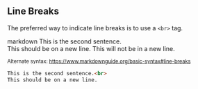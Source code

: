 ## Line Breaks

The preferred way to indicate line breaks is to use a `<br>` tag.

<include src="codeAndOutput.md" boilerplate >
<variable name="highlightStyle">markdown</variable>
<variable name="code">
This is the second sentence.<br>
This should be on a new line.
This will not be in a new line.
</variable>

<small>Alternate syntax: https://www.markdownguide.org/basic-syntax#line-breaks</small>

<div id="short" class="d-none">

```markdown
This is the second sentence.<br>
This should be on a new line.
```
</div>